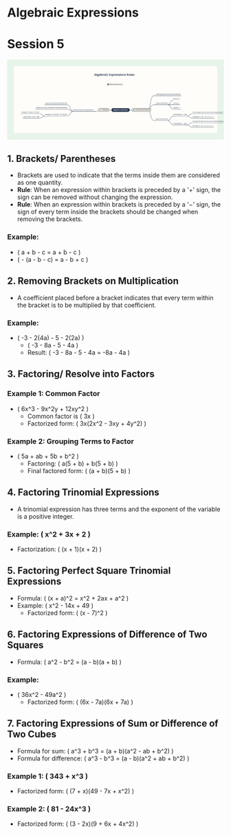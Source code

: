
# Algebraic Expressions
# Session 5
![Session 5 Map IMG](./img/Session-5-Algebraic%20Expressions%20Rules.png)
## 1. Brackets/ Parentheses

- Brackets are used to indicate that the terms inside them are considered as one quantity.
- **Rule**: When an expression within brackets is preceded by a '+' sign, the sign can be removed without changing the expression.
- **Rule**: When an expression within brackets is preceded by a '−' sign, the sign of every term inside the brackets should be changed when removing the brackets.

### Example:
- \( a + b - c = a + b - c \)
- \( - (a - b - c) = a - b + c \)

## 2. Removing Brackets on Multiplication

- A coefficient placed before a bracket indicates that every term within the bracket is to be multiplied by that coefficient.

### Example:
- \( -3 - 2(4a) - 5 - 2(2a) \)
    - \( -3 - 8a - 5 - 4a \)
    - Result: \( -3 - 8a - 5 - 4a = -8a - 4a \)

## 3. Factoring/ Resolve into Factors

### Example 1: Common Factor
- \( 6x^3 - 9x^2y + 12xy^2 \)
    - Common factor is \( 3x \)
    - Factorized form: \( 3x(2x^2 - 3xy + 4y^2) \)

### Example 2: Grouping Terms to Factor
- \( 5a + ab + 5b + b^2 \)
    - Factoring: \( a(5 + b) + b(5 + b) \)
    - Final factored form: \( (a + b)(5 + b) \)

## 4. Factoring Trinomial Expressions

- A trinomial expression has three terms and the exponent of the variable is a positive integer.

### Example: \( x^2 + 3x + 2 \)
- Factorization: \( (x + 1)(x + 2) \)

## 5. Factoring Perfect Square Trinomial Expressions

- Formula: \( (x + a)^2 = x^2 + 2ax + a^2 \)
- Example: \( x^2 - 14x + 49 \)
    - Factorized form: \( (x - 7)^2 \)

## 6. Factoring Expressions of Difference of Two Squares

- Formula: \( a^2 - b^2 = (a - b)(a + b) \)

### Example:
- \( 36x^2 - 49a^2 \)
    - Factorized form: \( (6x - 7a)(6x + 7a) \)

## 7. Factoring Expressions of Sum or Difference of Two Cubes

- Formula for sum: \( a^3 + b^3 = (a + b)(a^2 - ab + b^2) \)
- Formula for difference: \( a^3 - b^3 = (a - b)(a^2 + ab + b^2) \)

### Example 1: \( 343 + x^3 \)
- Factorized form: \( (7 + x)(49 - 7x + x^2) \)

### Example 2: \( 81 - 24x^3 \)
- Factorized form: \( (3 - 2x)(9 + 6x + 4x^2) \)
